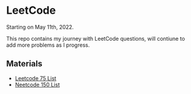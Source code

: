 # LeetCode
Starting on May 11th, 2022.

This repo contains my journey with LeetCode questions, will contiune to add more problems as I progress.

## Materials
- [Leetcode 75 List](https://docs.google.com/spreadsheets/d/1A2PaQKcdwO_lwxz9bAnxXnIQayCouZP6d-ENrBz_NXc/edit#gid=0)
- [Neetcode 150 List](https://neetcode.io/)
